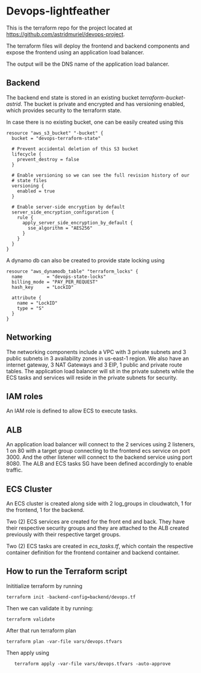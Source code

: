# Devops-lightfeather
This is the terraform repo for the project located at 
https://github.com/astridmuriel/devops-project.

The terraform files will deploy the frontend and backend components and expose the frontend using an application load balancer.

The output will be the DNS name of the application load balancer.

## Backend

The backend end state is stored in an existing bucket *terraform-bucket-astrid*. The bucket is private and encrypted and has versioning enabled, which provides security to the terraform state.

In case there is no existing bucket, one can be easily created using this

```
resource "aws_s3_bucket" "-bucket" {
  bucket = "devops-terraform-state"

  # Prevent accidental deletion of this S3 bucket
  lifecycle {
    prevent_destroy = false
  }

  # Enable versioning so we can see the full revision history of our
  # state files
  versioning {
    enabled = true
  }

  # Enable server-side encryption by default
  server_side_encryption_configuration {
    rule {
      apply_server_side_encryption_by_default {
        sse_algorithm = "AES256"
      }
    }
  }
}
```

A dynamo db can also be created to provide state locking using 

```
resource "aws_dynamodb_table" "terraform_locks" {
  name         = "devops-state-locks"
  billing_mode = "PAY_PER_REQUEST"
  hash_key     = "LockID"

  attribute {
    name = "LockID"
    type = "S"
  }
}
```
## Networking

The networking components include a VPC with 3 private subnets and 3 public subnets in 3 availability zones in us-east-1 region. We also have an internet gateway, 3 NAT Gateways and 3 EIP, 1 public and private route tables.
The application load balancer will sit in the private subnets while the ECS tasks and services will reside in the private subnets for security.

## IAM roles

An IAM role is defined to allow ECS to execute tasks.

## ALB

An application load balancer will connect to the 2 services using 2 listeners, 1 on 80 with a target group connecting to the frontend ecs service on port 3000. And the other listener will connect to the backend service using port 8080. The ALB and ECS tasks SG have been defined accordingly to enable traffic.

## ECS Cluster

An ECS cluster is created along side with 2 log_groups in cloudwatch, 1 for the frontend, 1 for the backend.

Two (2) ECS services are created for the front end and back. They have their respective security groups and they are attached to the ALB created previously with their respective target groups.

Two (2) ECS tasks are created in *ecs_tasks.tf*, which contain the respective container definition for the frontend container and backend container.

## How to run the Terraform script

Inititialize terraform by running

```
terraform init -backend-config=backend/devops.tf
```

Then we can validate it by running:

```
terraform validate
```

After that run terraform plan
```
terraform plan -var-file vars/devops.tfvars
```

Then apply using

```
   terraform apply -var-file vars/devops.tfvars -auto-approve
```
